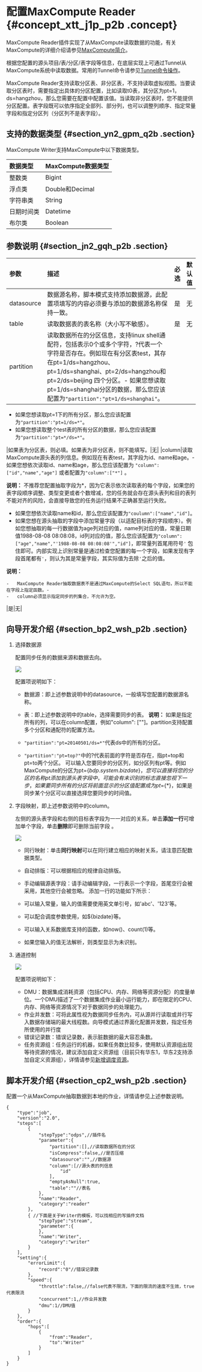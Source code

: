 # 配置MaxCompute Reader {#concept_xtt_j1p_p2b .concept}

MaxCompute Reader插件实现了从MaxCompute读取数据的功能，有关MaxCompute的详细介绍请参见[MaxCompute简介](https://www.alibabacloud.com/help/doc-detail/27800.htm)。

根据您配置的源头项目/表/分区/表字段等信息，在底层实现上可通过Tunnel从MaxCompute系统中读取数据。常用的Tunnel命令请参见[Tunnel命令操作](https://www.alibabacloud.com/help/doc-detail/27833.htm)。

MaxCompute Reader支持读取分区表、非分区表，不支持读取虚拟视图。当要读取分区表时，需要指定出具体的分区配置，比如读取t0表，其分区为pt=1，ds=hangzhou，那么您需要在配置中配置该值。当读取非分区表时，您不能提供分区配置。表字段既可以依序指定全部列、部分列，也可以调整列顺序、指定常量字段和指定分区列（分区列不是表字段）。

## 支持的数据类型 {#section_yn2_gpm_q2b .section}

MaxCompute Writer支持MaxCompute中以下数据类型。

|数据类型|MaxCompute数据类型|
|:---|:-------------|
|整数类|Bigint|
|浮点类|Double和Decimal|
|字符串类|String|
|日期时间类|Datetime|
|布尔类|Boolean|

## 参数说明 {#section_jn2_gqh_p2b .section}

|参数|描述|必选|默认值|
|:-|:-|:-|:--|
|datasource|数据源名称，脚本模式支持添加数据源，此配置项填写的内容必须要与添加的数据源名称保持一致。|是|无|
|table|读取数据表的表名称（大小写不敏感）。|是|无|
|partition|读取数据所在的分区信息，支持linux shell通配符，包括表示0个或多个字符，?代表一个字符是否存在。例如现在有分区表test，其存在pt=1/ds=hangzhou、pt=1/ds=shanghai、pt=2/ds=hangzhou和pt=2/ds=beijing 四个分区。-   如果您想读取pt=1/ds=shanghai分区的数据，那么您应该配置为`"partition":"pt=1/ds=shanghai"`。
-   如果您想读取pt=1下的所有分区，那么您应该配置为`"partition":"pt=1/ds=*"`。
-   如果您想读取整个test表的所有分区的数据，那么您应该配置为`"partition":"pt=*/ds=*"`。

|如果表为分区表，则必填。如果表为非分区表，则不能填写。|无|
|column|读取MaxCompute源头表的列信息。例如现在有表test，其字段为id、name和age。-   如果您想依次读取id、name和age，那么您应该配置为 `"column":["id","name","age"]` 或者配置为`"column":["*"]` 。

**说明：** 不推荐您配置抽取字段为\*，因为它表示依次读取表的每个字段，如果您的表字段顺序调整、类型变更或者个数增减，您的任务就会存在源头表列和目的表列不能对齐的风险，会直接导致您的任务运行结果不正确甚至运行失败。

-   如果您想依次读取name和id，那么您应该配置为`"coulumn":["name","id"]`。
-   如果您想在源头抽取的字段中添加常量字段（以适配目标表的字段顺序）。例如您想抽取的每一行数据值为age列对应的值，name列对应的值，常量日期值1988-08-08 08:08:08，id列对应的值，那么您应该配置为`"column":["age","name","'1988-08-08 08:08:08'","id"]`，即常量列首尾用符号`'` 包住即可。内部实现上识别常量是通过检查您配置的每一个字段，如果发现有字段首尾都有`'`，则认为其是常量字段，其实际值为去除`'`之后的值。

**说明：** 

    -   MaxCompute Reader抽取数据表不是通过MaxCompute的Select SQL语句，所以不能在字段上指定函数。-
    -   column必须显示指定同步的列集合，不允许为空。

 |是|无|

## 向导开发介绍 {#section_bp2_wsh_p2b .section}

1.  选择数据源

    配置同步任务的数据来源和数据去向。

    ![](http://static-aliyun-doc.oss-cn-hangzhou.aliyuncs.com/assets/img/16225/15367216377759_zh-CN.png)

    配置项说明如下：

    -   数据源：即上述参数说明中的datasource，一般填写您配置的数据源名称。
    -   表：即上述参数说明中的table，选择需要同步的表。
    **说明：** 如果是指定所有的列，可以在column配置，例如"column": \[""\]。partition支持配置多个分区和通配符的配置方法。

    -   `"partition":"pt=20140501/ds=*"`代表ds中的所有的分区。
    -   `"partition":"pt=top?"`中的?代表前面的字符是否存在，指pt=top和pt=to两个分区。
    可以输入您要同步的分区列，如分区列有pt等。例如MaxCompute的分区为pt=$\{bdp.system.bizdate\}，您可以直接将您的分区的名称pt添加到源头表字段中，可能会有未识别的标志直接忽视下一步，如果要同步所有的分区将前面显示的分区值配置成为pt=$\{\*\}，如果是同步某个分区可以直接选择您要同步的时间值。

2.  字段映射，即上述参数说明中的column。

    左侧的源头表字段和右侧的目标表字段为一一对应的关系，单击**添加一行**可增加单个字段，单击**删除**即可删除当前字段 。

    ![](http://static-aliyun-doc.oss-cn-hangzhou.aliyuncs.com/assets/img/16225/15367216377760_zh-CN.png)

    -   同行映射：单击**同行映射**可以在同行建立相应的映射关系，请注意匹配数据类型。
    -   自动排版：可以根据相应的规律自动排版。
    -   手动编辑源表字段：请手动编辑字段，一行表示一个字段，首尾空行会被采用，其他空行会被忽略。
    添加一行的功能如下所示：

    -   可以输入常量，输入的值需要使用英文单引号，如'abc'、'123'等。
    -   可以配合调度参数使用，如$\{bizdate\}等。
    -   可以输入关系数据库支持的函数，如now\(\)、count\(1\)等。
    -   如果您输入的值无法解析，则类型显示为未识别。
3.  通道控制

    ![](http://static-aliyun-doc.oss-cn-hangzhou.aliyuncs.com/assets/img/16221/15367216377675_zh-CN.png)

    配置项说明如下：

    -   DMU：数据集成消耗资源（包括CPU、内存、网络等资源分配）的度量单位。一个DMU描述了一个数据集成作业最小运行能力，即在限定的CPU、内存、网络等资源情况下对于数据同步的处理能力。
    -   作业并发数：可将此属性视为数据同步任务内，可从源并行读取或并行写入数据存储端的最大线程数。向导模式通过界面化配置并发数，指定任务所使用的并行度
    -   错误记录数：错误记录数，表示脏数据的最大容忍条数。
    -   任务资源组：任务运行的机器，如果任务数比较多，使用默认资源组出现等待资源的情况，建议添加自定义资源组（目前只有华东1，华东2支持添加自定义资源组），详情请参见[新增调度资源](intl.zh-CN/使用指南/数据集成/常见配置/新增调度资源.md#)。

## 脚本开发介绍 {#section_cp2_wsh_p2b .section}

配置一个从MaxCompute抽取数据到本地的作业，详情请参见上述参数说明。

```
{
    "type":"job",
    "version":"2.0",
    "steps":[
        {
            "stepType":"odps",//插件名
            "parameter":{
                "partition":[],//读取数据所在的分区
                "isCompress":false,//是否压缩
                "datasource":"",//数据源
                "column":[//源头表的列信息
                    "id"
                ],
                "emptyAsNull":true,
                "table":""//表名
            },
            "name":"Reader",
            "category":"reader"
        },
        { //下面是关于Writer的模板，可以找相应的写插件文档
            "stepType":"stream",
            "parameter":{
            },
            "name":"Writer",
            "category":"writer"
        }
    ],
    "setting":{
        "errorLimit":{
            "record":"0"//错误记录数
        },
        "speed":{
            "throttle":false,//false代表不限流，下面的限流的速度不生效，true代表限流
            "concurrent":1,//作业并发数
            "dmu":1//DMU值
        }
    },
    "order":{
        "hops":[
            {
                "from":"Reader",
                "to":"Writer"
            }
        ]
    }
}
```


